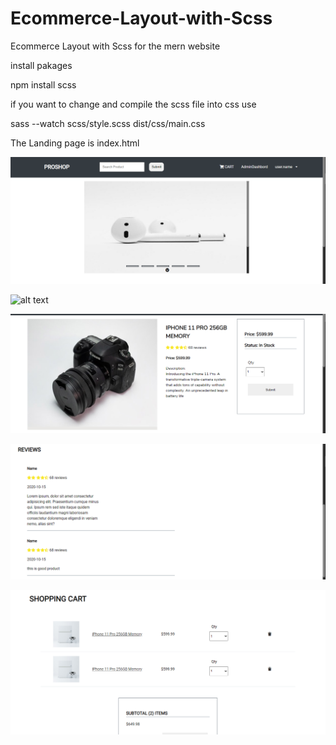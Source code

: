 # Ecommerce-Layout-with-Scss
Ecommerce Layout with Scss for the mern website 

install pakages

npm install scss

if you want to change and compile the scss file into css use 

sass --watch scss/style.scss dist/css/main.css

The Landing page is index.html


![alt text](https://github.com/priyang12/Ecommerce-Layout-with-Scss/blob/master/ScreenShots/HomePage-1.png)

![alt text](https://github.com/priyang12/Ecommerce-Layout-with-Scss/blob/master/ScreenShots/HomePage2.png)

![alt text](https://github.com/priyang12/Ecommerce-Layout-with-Scss/blob/master/ScreenShots/Product-1.png)

![alt text](https://github.com/priyang12/Ecommerce-Layout-with-Scss/blob/master/ScreenShots/Product-2.png)

![alt text](https://github.com/priyang12/Ecommerce-Layout-with-Scss/blob/master/ScreenShots/Cart.png)
